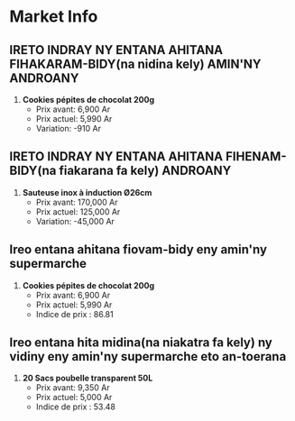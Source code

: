 # Market Info

## IRETO INDRAY NY ENTANA AHITANA FIHAKARAM-BIDY(na nidina kely) AMIN'NY ANDROANY

1. **Cookies pépites de chocolat 200g**
   - Prix avant: 6,900 Ar
   - Prix actuel: 5,990 Ar
   - Variation: -910 Ar

## IRETO INDRAY NY ENTANA AHITANA FIHENAM-BIDY(na fiakarana fa kely) ANDROANY

1. **Sauteuse inox à induction Ø26cm**
   - Prix avant: 170,000 Ar
   - Prix actuel: 125,000 Ar
   - Variation: -45,000 Ar

## Ireo entana ahitana fiovam-bidy eny amin'ny supermarche

1. **Cookies pépites de chocolat 200g**
   - Prix avant: 6,900 Ar
   - Prix actuel: 5,990 Ar
   - Indice de prix : 86.81

## Ireo entana hita midina(na niakatra fa kely) ny vidiny eny amin'ny supermarche eto an-toerana

1. **20 Sacs poubelle transparent 50L**
   - Prix avant: 9,350 Ar
   - Prix actuel: 5,000 Ar
   - Indice de prix : 53.48

